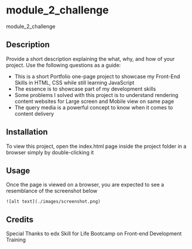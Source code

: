 # module_2_challenge
module_2_challenge

## Description

Provide a short description explaining the what, why, and how of your project. Use the following questions as a guide:

- This is a short Portfolio one-page project to showcase my Front-End Skills in HTML, CSS while still learning JavaScript
- The essence is to showcase part of my development skills 
- Some problems I solved with this project is to understand rendering content websites for Large screen and Mobile view on same page
- The query media is a powerful concept to know when it comes to content delivery

## Installation

To view this project, open the index.html page inside the project folder in a browser simply by double-clicking it

## Usage

Once the page is viewed on a browser, you are expected to see a resemblance of the screenshot below

    ![alt text](./images/screenshot.png)

## Credits

Special Thanks to edx Skill for Life Bootcamp on Front-end Development Training
